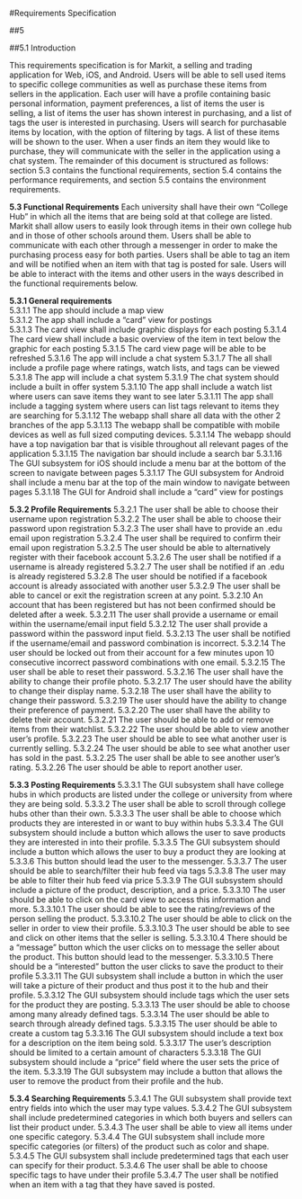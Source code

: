#Requirements Specification

##5

##5.1 Introduction

This requirements specification is for Markit, a selling and trading application for Web, iOS, and Android. Users will be able to sell used items to specific college communities as well as purchase these items from sellers in the application. Each user will have a profile containing basic personal information, payment preferences, a list of items the user is selling, a list of items the user has shown interest in purchasing, and a list of tags the user is interested in purchasing. Users will search for purchasable items by location, with the option of filtering by tags. A list of these items will be shown to the user. When a user finds an item they would like to purchase, they will communicate with the seller in the application using a chat system.  The remainder of this document is structured as follows: section 5.3 contains the functional requirements, section 5.4 contains the performance requirements, and section 5.5 contains the environment requirements.

**5.3  Functional Requirements**
Each university shall have their own “College Hub” in which all the items that are being sold at that college are listed. Markit shall allow users to easily look through items in their own college hub and in those of other schools around them. Users shall be able to communicate with each other through a messenger in order to make the purchasing process easy for both parties. Users shall be able to tag an item and will be notified when an item with that tag is posted for sale. Users will be able to interact with the items and other users in the ways described in the functional requirements below.

**5.3.1 General requirements** <br />
5.3.1.1 The app should include a map view <br />
5.3.1.2 The app shall include a “card” view for postings <br />
5.3.1.3 The card view shall include graphic displays for each posting
5.3.1.4 The card view shall include a basic overview of the item in text below the graphic for each posting
5.3.1.5 The card view page will be able to be refreshed
5.3.1.6 The app will include a chat system
5.3.1.7 The all shall include a profile page where ratings, watch lists, and tags can be viewed
5.3.1.8 The app will include a chat system
5.3.1.9 The chat system should include a built in offer system
5.3.1.10 The app shall include a watch list where users can save items they want to see later
5.3.1.11 The app shall include a tagging system where users can list tags relevant to items they are searching for
5.3.1.12 The webapp shall share all data with the other 2 branches of the app
5.3.1.13 The webapp shall be compatible with mobile devices as well as full sized computing devices.
5.3.1.14 The webapp should have a top navigation bar that is visible throughout all relevant pages of the application
5.3.1.15 The navigation bar should include a search bar
5.3.1.16 The GUI subsystem for iOS should include a menu bar at the bottom of the screen to navigate between pages
5.3.1.17 The GUI subsystem for Android shall include a menu bar at the top of the main  window to navigate between pages
5.3.1.18 The GUI for Android shall include a “card” view for postings 

**5.3.2 Profile Requirements**
5.3.2.1 The user shall be able to choose their username upon registration
5.3.2.2 The user shall be able to choose their password upon registration
5.3.2.3 The user shall have to provide an .edu email upon registration
5.3.2.4 The user shall be required to confirm their email upon registration
5.3.2.5 The user should be able to alternatively register with their facebook account
5.3.2.6 The user shall be notified if a username is already registered
5.3.2.7 The user shall be notified if an .edu is already registered
5.3.2.8 The user should be notified if a facebook account is already associated with another user
5.3.2.9 The user shall be able to cancel or exit the registration screen at any point.
5.3.2.10 An account that has been registered but has not been confirmed should be deleted after a week.
5.3.2.11 The user shall provide a username or email within the username/email input field
5.3.2.12 The user shall provide a password within the password input field.
5.3.2.13 The user shall be notified if the username/email and password combination is incorrect.
5.3.2.14 The user should be locked out from their account for a few minutes upon 10 consecutive incorrect password combinations with one email.
5.3.2.15 The user shall be able to reset their password.
5.3.2.16 The user shall have the ability to change their profile photo.
5.3.2.17 The user should have the ability to change their display name.
5.3.2.18 The user shall have the ability to change their password.
5.3.2.19 The user should have the ability to change their preference of payment.
5.3.2.20 The user shall have the ability to delete their account.
5.3.2.21 The user should be able to add or remove items from their watchlist.
5.3.2.22 The user should be able to view another user’s profile.
5.3.2.23 The user should be able to see what another user is currently selling.
5.3.2.24 The user should be able to see what another user has sold in the past.
5.3.2.25 The user shall be able to see another user’s rating.
5.3.2.26 The user should be able to report another user.

**5.3.3 Posting Requirements**
5.3.3.1 The GUI subsystem shall have college hubs in which products are listed under the college or university from where they are being sold. 
5.3.3.2 The user shall be able to scroll through college hubs other than their own.
5.3.3.3 The user shall be able to choose which products they are interested in or want to buy within hubs
5.3.3.4 The GUI subsystem should include a button which allows the user to save products they are interested in into their profile.
5.3.3.5 The GUI subsystem should include a button which allows the user to buy a product they are looking at
5.3.3.6 This button should lead the user to the messenger.
5.3.3.7 The user should be able to search/filter their hub feed via tags
5.3.3.8 The user may be able to filter their hub feed via price
5.3.3.9 The GUI subsystem should include a picture of the product, description, and a price. 
5.3.3.10 The user should be able to click on the card view to access this information and more.
5.3.3.10.1 The user should be able to see the rating/reviews of the person selling the product. 
5.3.3.10.2 The user should be able to click on the seller in order to view their profile.
5.3.3.10.3 The user should be able to see and click on other items that the seller is selling.
5.3.3.10.4 There should be a “message” button which the user clicks on to message the seller about the product. This button should lead to the messenger. 
5.3.3.10.5 There should be a “interested” button the user clicks to save the product to their profile 
5.3.3.11 The GUI subsystem shall include a button in which the user will take a picture of their product and thus post it to the hub and their profile.
5.3.3.12 The GUI subsystem should include tags which the user sets for the product they are posting.
5.3.3.13 The user should be able to choose among many already defined tags. 
5.3.3.14 The user should be able to search through already defined tags. 
5.3.3.15 The user should be able to create a custom tag
5.3.3.16 The GUI subsystem should include a text box for a description on the item being sold.
5.3.3.17 The user’s description should be limited to a certain amount of characters
5.3.3.18 The GUI subsystem should include a “price” field where the user sets the price of the item.
5.3.3.19 The GUI subsystem may include a button that allows the user to remove the product from their profile and the hub.

**5.3.4 Searching Requirements**
5.3.4.1 The GUI subsystem shall provide text entry fields into which the user may type values.
5.3.4.2 The GUI subsystem shall include predetermined categories in which both buyers and sellers can list their product under.
5.3.4.3 The user shall be able to view all items under one specific category.
5.3.4.4 The GUI subsystem shall include more specific categories (or filters) of the product such as color and shape.
5.3.4.5 The GUI subsystem shall include predetermined tags that each user can specify for their product.
5.3.4.6 The user shall be able to choose specific tags to have under their profile
5.3.4.7 The user shall be notified when an item with a tag that they have saved is posted.


